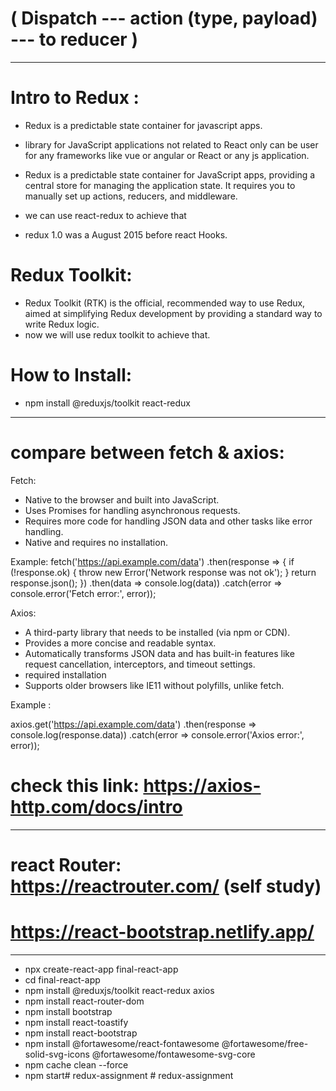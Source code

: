 #                                          ( Dispatch --- action (type, payload) --- to reducer )
---------------------------------------------------------------------------------------------------------------------------------
# Intro to Redux :
- Redux is a predictable state container for javascript apps.
- library for JavaScript applications not related to React only can be user for any frameworks like vue or angular or React or any js application.

- Redux is a predictable state container for JavaScript apps, providing a central store for managing the application state. It requires you to manually set up actions, reducers, and middleware.

- we can use react-redux to achieve that
- redux 1.0 was a August 2015 before react Hooks.

# Redux Toolkit:
- Redux Toolkit (RTK) is the official, recommended way to use Redux, aimed at simplifying Redux development by providing a standard way to write Redux logic.
- now we will use redux toolkit to achieve that.

# How to Install: 
- npm install @reduxjs/toolkit react-redux

----------------------------------------------------------------------
# compare between fetch & axios: 
Fetch:
 - Native to the browser and built into JavaScript.
 - Uses Promises for handling asynchronous requests.
 - Requires more code for handling JSON data and other tasks like error handling.
 - Native and requires no installation.

Example: 
fetch('https://api.example.com/data')
  .then(response => {
    if (!response.ok) {
      throw new Error('Network response was not ok');
    }
    return response.json();
  })
  .then(data => console.log(data))
  .catch(error => console.error('Fetch error:', error));


Axios:
 - A third-party library that needs to be installed (via npm or CDN).
 - Provides a more concise and readable syntax.
 - Automatically transforms JSON data and has built-in features like request cancellation, interceptors, and timeout settings.
 - required installation
 - Supports older browsers like IE11 without polyfills, unlike fetch.

Example : 

axios.get('https://api.example.com/data')
  .then(response => console.log(response.data))
  .catch(error => console.error('Axios error:', error));

# check this link: https://axios-http.com/docs/intro
----------------------------------------------------------------------

# react Router:  https://reactrouter.com/  (self study)


# https://react-bootstrap.netlify.app/

----------------------------------------------------------------------

- npx create-react-app final-react-app
- cd final-react-app
- npm install @reduxjs/toolkit react-redux axios
- npm install react-router-dom
- npm install bootstrap
- npm install react-toastify
- npm install react-bootstrap
- npm install @fortawesome/react-fontawesome @fortawesome/free-solid-svg-icons @fortawesome/fontawesome-svg-core
- npm cache clean --force
- npm start#   r e d u x - a s s i g n m e n t  
 #   r e d u x - a s s i g n m e n t  
 